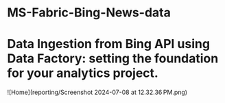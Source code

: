# MS-Fabric-Bing-News-data
# Data Ingestion from Bing API using Data Factory: setting the foundation for your analytics project. 
![Home](reporting/Screenshot 2024-07-08 at 12.32.36 PM.png)
